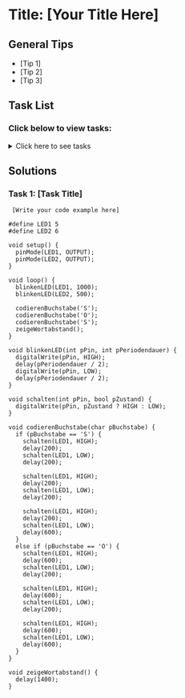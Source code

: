 # Title: [Your Title Here]

## General Tips
- [Tip 1]
- [Tip 2]
- [Tip 3]

## Task List
### Click below to view tasks:
<details>
  <summary>Click here to see tasks</summary>
  - [Task 1: Enter Task Description]
  
</details>

## Solutions

### Task 1: [Task Title]
```Arduino
 [Write your code example here]

#define LED1 5
#define LED2 6

void setup() {
  pinMode(LED1, OUTPUT);
  pinMode(LED2, OUTPUT);
}

void loop() {
  blinkenLED(LED1, 1000);
  blinkenLED(LED2, 500);
  
  codierenBuchstabe('S');
  codierenBuchstabe('O');
  codierenBuchstabe('S');
  zeigeWortabstand();
}

void blinkenLED(int pPin, int pPeriodendauer) {
  digitalWrite(pPin, HIGH);
  delay(pPeriodendauer / 2);
  digitalWrite(pPin, LOW);
  delay(pPeriodendauer / 2);
}

void schalten(int pPin, bool pZustand) {
  digitalWrite(pPin, pZustand ? HIGH : LOW);
}

void codierenBuchstabe(char pBuchstabe) {
  if (pBuchstabe == 'S') {
    schalten(LED1, HIGH);
    delay(200);
    schalten(LED1, LOW);
    delay(200);
    
    schalten(LED1, HIGH);
    delay(200);
    schalten(LED1, LOW);
    delay(200);
    
    schalten(LED1, HIGH);
    delay(200);
    schalten(LED1, LOW);
    delay(600);
  }
  else if (pBuchstabe == 'O') {
    schalten(LED1, HIGH);
    delay(600);
    schalten(LED1, LOW);
    delay(200);
    
    schalten(LED1, HIGH);
    delay(600);
    schalten(LED1, LOW);
    delay(200);
    
    schalten(LED1, HIGH);
    delay(600);
    schalten(LED1, LOW);
    delay(600);
  }
}

void zeigeWortabstand() {
  delay(1400);
}